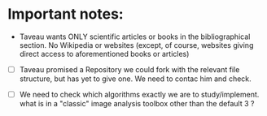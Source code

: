 # Important notes:

* Taveau wants ONLY scientific articles or books in the bibliographical section. No Wikipedia or websites (except, of course, websites giving direct access to aforementioned books or articles)

- [ ] Taveau promised a Repository we could fork with the relevant file structure, but has yet to give one. We need to contac him and check.

- [ ] We need to check which algorithms exactly we are to study/implement. what is in a "classic" image analysis toolbox other than the default 3 ?
